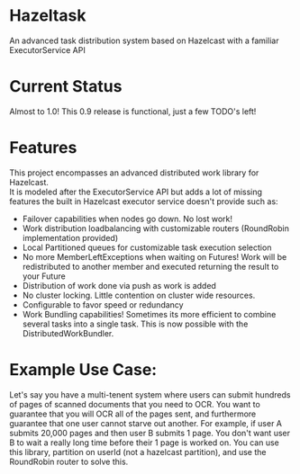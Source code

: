 Hazeltask
==============
An advanced task distribution system based on Hazelcast with a familiar ExecutorService API

Current Status
==============
Almost to 1.0!  This 0.9 release is functional, just a few TODO's left!

Features
==============
This project encompasses an advanced distributed work library for Hazelcast.  
It is modeled after the ExecutorService API but adds a lot of missing features 
the built in Hazelcast executor service doesn't provide such as:
- Failover capabilities when nodes go down.  No lost work!
- Work distribution loadbalancing with customizable routers (RoundRobin implementation provided)
- Local Partitioned queues for customizable task execution selection
- No more MemberLeftExceptions when waiting on Futures!  Work will be redistributed to another member and executed returning the result to your Future
- Distribution of work done via push as work is added
- No cluster locking.  Little contention on cluster wide resources.
- Configurable to favor speed or redundancy
- Work Bundling capabilities!  Sometimes its more efficient to combine several tasks into a single task.  This is now possible with the DistributedWorkBundler.

Example Use Case:
==============
Let's say you have a multi-tenent system where users can submit hundreds of pages 
of scanned documents that you need to OCR.  You want to guarantee that you will OCR 
all of the pages sent, and furthermore guarantee that one user cannot starve out another.
For example, if user A submits 20,000 pages and then user B submits 1 page.  You don't want 
user B to wait a really long time before their 1 page is worked on.  You can use this library, 
partition on userId (not a hazelcast partition), and use the RoundRobin router to solve this.

